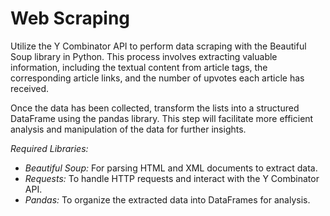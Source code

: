 # Web Scraping 
Utilize the Y Combinator API to perform data scraping with the Beautiful Soup library in Python. This process involves extracting valuable information, including the textual content from article tags, the corresponding article links, and the number of upvotes each article has received.

Once the data has been collected, transform the lists into a structured DataFrame using the pandas library. This step will facilitate more efficient analysis and manipulation of the data for further insights.

*Required Libraries:*
- *Beautiful Soup:* For parsing HTML and XML documents to extract data.
- *Requests:* To handle HTTP requests and interact with the Y Combinator API.
- *Pandas:* To organize the extracted data into DataFrames for analysis.
